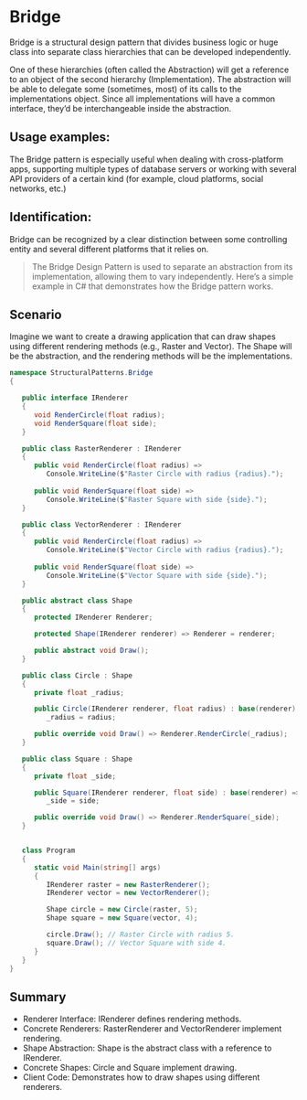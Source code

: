 **Bridge**
===
Bridge is a structural design pattern that divides business logic or huge class into separate class hierarchies that can be developed independently.

One of these hierarchies (often called the Abstraction) will get a reference to an object of the second hierarchy (Implementation). The abstraction will be able to delegate some (sometimes, most) of its calls to the implementations object. Since all implementations will have a common interface, they’d be interchangeable inside the abstraction.

## Usage examples:
The Bridge pattern is especially useful when dealing with cross-platform apps, supporting multiple types of database servers or working with several API providers of a certain kind (for example, cloud platforms, social networks, etc.)

## Identification:
Bridge can be recognized by a clear distinction between some controlling entity and several different platforms that it relies on.

> The Bridge Design Pattern is used to separate an abstraction from its implementation, allowing them to vary independently. Here’s a simple example in C# that demonstrates how the Bridge pattern works.

## Scenario
Imagine we want to create a drawing application that can draw shapes using different rendering methods (e.g., Raster and Vector). The Shape will be the abstraction, and the rendering methods will be the implementations.

```cs
namespace StructuralPatterns.Bridge
{

   public interface IRenderer
   {
      void RenderCircle(float radius);
      void RenderSquare(float side);
   }

   public class RasterRenderer : IRenderer
   {
      public void RenderCircle(float radius) => 
         Console.WriteLine($"Raster Circle with radius {radius}.");
      
      public void RenderSquare(float side) => 
         Console.WriteLine($"Raster Square with side {side}.");
   }

   public class VectorRenderer : IRenderer
   {
      public void RenderCircle(float radius) => 
         Console.WriteLine($"Vector Circle with radius {radius}.");
      
      public void RenderSquare(float side) => 
         Console.WriteLine($"Vector Square with side {side}.");
   }

   public abstract class Shape
   {
      protected IRenderer Renderer;

      protected Shape(IRenderer renderer) => Renderer = renderer;

      public abstract void Draw();
   }

   public class Circle : Shape
   {
      private float _radius;

      public Circle(IRenderer renderer, float radius) : base(renderer) => 
         _radius = radius;

      public override void Draw() => Renderer.RenderCircle(_radius);
   }

   public class Square : Shape
   {
      private float _side;

      public Square(IRenderer renderer, float side) : base(renderer) => 
         _side = side;

      public override void Draw() => Renderer.RenderSquare(_side);
   }


   class Program
   {
      static void Main(string[] args)
      {
         IRenderer raster = new RasterRenderer();
         IRenderer vector = new VectorRenderer();

         Shape circle = new Circle(raster, 5);
         Shape square = new Square(vector, 4);

         circle.Draw(); // Raster Circle with radius 5.
         square.Draw(); // Vector Square with side 4.
      }
   }
}
```

## Summary
- Renderer Interface: IRenderer defines rendering methods.
- Concrete Renderers: RasterRenderer and VectorRenderer implement rendering.
- Shape Abstraction: Shape is the abstract class with a reference to IRenderer.
- Concrete Shapes: Circle and Square implement drawing.
- Client Code: Demonstrates how to draw shapes using different renderers.